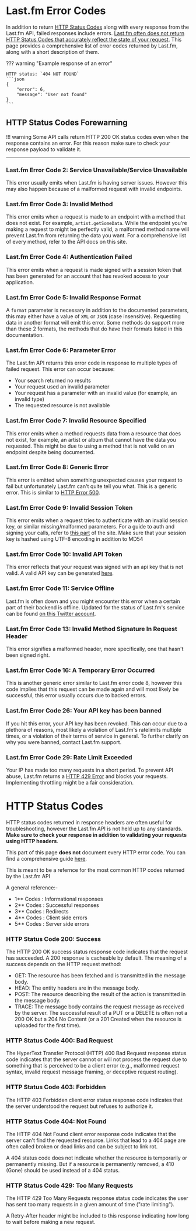 # Last.fm Error Codes

In addition to return [HTTP Status Codes](https://developer.mozilla.org/en-US/docs/Web/HTTP/Status) along with every response from the Last.fm API, failed responses include errors. [Last.fm often does not return HTTP Status Codes that accurately reflect the state of your request](https://lastfm-docs.github.io/api-docs/bugs/#status-codes). 
This page provides a comprehensive list of error codes returned by Last.fm, along with a short description of them.

??? warning "Example response of an error"

    HTTP status: `404 NOT FOUND`
    ```json
    {
        "error": 6,
        "message": "User not found"
    }
    ```
 
 ## HTTP Status Codes Forewarning
 !!! warning
    Some API calls return HTTP 200 OK status codes even when the response contains an error.
    For this reason make sure to check your response payload to validate it.

---

### Last.fm Error Code 2: Service Unavailable/Service Unavailable
This error usually emits when Last.fm is having server issues. However this may also happen because of a malformed request with invalid endpoints.


### Last.fm Error Code 3: Invalid Method
This error emits when a request is made to an endpoint with a method that does not exist. For example, `artist.getSomeData`. While the endpoint you're making a request to might be perfectly valid, a malformed method name will prevent Last.fm from returning the data you want. For a comprehensive list of every method, refer to the API docs on this site.


### Last.fm Error Code 4: Authentication Failed
This error emits when a request is made signed with a session token that has been generated for an account that has revoked access to your application.

### Last.fm Error Code 5: Invalid Response Format
A `format` parameter is necessary in addition to the documented parameters, this may either have a value of `XML` or `JSON` (case insensitive). Requesting data in another format will emit this error. Some methods do support more than these 2 formats, the methods that do have their formats listed in this documentation.

### Last.fm Error Code 6: Parameter Error
The Last.fm API returns this error code in response to multiple types of failed request. This error can occur because:
 - Your search returned no results
 - Your request used an invalid parameter
 - Your request has a parameter with an invalid value (for example, an invalid type)
 - The requested resource is not available
 
 ### Last.fm Error Code 7: Invalid Resource Specified 
This error emits when a method requests data from a resource that does not exist, for example, an artist or album that cannot have the data you requested. This might be due to using a method that is not valid on an endpoint despite being documented.
 
### Last.fm Error Code 8: Generic Error
This error is emitted when something unexpected causes your request to fail but unfortunately Last.fm can't quite tell you what. This is a generic error. This is similar to [HTTP Error 500](https://developer.mozilla.org/en-US/docs/Web/HTTP/Status/500).

### Last.fm Error Code 9: Invalid Session Token
This error emits when a request tries to authenticate with an invalid session key, or similar missing/malformed parameters. For a guide to auth and signing your calls, refer to [this part](https://lastfm-docs.github.io/api-docs/auth/signature/) of the site. Make sure that your session key is hashed using UTF-8 encoding in addition to MD54

### Last.fm Error Code 10: Invalid API Token
This error reflects that your request was signed with an api key that is not valid. A valid API key can be generated [here](https://www.last.fm/api/account/create).

### Last.fm Error Code 11: Service Offline
Last.fm is often down and you might encounter this error when a certain part of their backend is offline. Updated for the status of Last.fm's service can be found [on this Twitter account](https://twitter.com/lastfmstatus).

### Last.fm Error Code 13: Invalid Method Signature In Request Header
This error signifies a malformed header, more specifically, one that hasn't been signed right.

### Last.fm Error Code 16: A Temporary Error Occurred 
This is another generic error similar to Last.fm error code 8, however this code implies that this request can be made again and will most likely be successful, this error usually occurs due to backed errors.

### Last.fm Error Code 26: Your API key has been banned
If you hit this error, your API key has been revoked. This can occur due to a plethora of reasons, most likely a violation of Last.fm's ratelimits multiple times, or a violation of their terms of service in general. To further clarify on why you were banned, contact Last.fm support.

### Last.fm Error Code 29: Rate Limit Exceeded 
Your IP has made too many requests in a short period. To prevent API abuse, Last.fm returns a [HTTP 429 Error](https://developer.mozilla.org/en-US/docs/Web/HTTP/Status/429) and blocks your requests. Implementing throttling might be a fair consideration.

# HTTP Status Codes
HTTP status codes returned in response headers are often useful for troubleshooting, however the Last.fm API is not held up to any standards.  __**Make sure to check your response in addition to validating your requests using HTTP headers**__.

This part of this page **does not** document every HTTP error code. You can find a comprehensive guide [here](https://developer.mozilla.org/en-US/docs/Web/HTTP/Status).

This is meant to be a refernce for the most common HTTP codes returned by the Last.fm API

A general reference:-
  - 1** Codes : Informational responses
  - 2** Codes : Successful responses
  - 3** Codes : Redirects
  - 4** Codes : Client side errors
  - 5** Codes : Server side errors

### HTTP Status Code 200: Success
The HTTP 200 OK success status response code indicates that the request has succeeded. A 200 response is cacheable by default.
The meaning of a success depends on the HTTP request method:
   - GET: The resource has been fetched and is transmitted in the message body.
   - HEAD: The entity headers are in the message body.
   - POST: The resource describing the result of the action is transmitted in the message body.
   - TRACE: The message body contains the request message as received by the server.
The successful result of a PUT or a DELETE is often not a 200 OK but a 204 No Content (or a 201 Created when the resource is uploaded for the first time).

### HTTP Status Code 400: Bad Request
The HyperText Transfer Protocol (HTTP) 400 Bad Request response status code indicates that the server cannot or will not process the request due to something that is perceived to be a client error (e.g., malformed request syntax, invalid request message framing, or deceptive request routing).

### HTTP Status Code 403: Forbidden
The HTTP 403 Forbidden client error status response code indicates that the server understood the request but refuses to authorize it.

### HTTP Status Code 404: Not Found
The HTTP 404 Not Found client error response code indicates that the server can't find the requested resource. Links that lead to a 404 page are often called broken or dead links and can be subject to link rot.

A 404 status code does not indicate whether the resource is temporarily or permanently missing. But if a resource is permanently removed, a 410 (Gone) should be used instead of a 404 status.

### HTTP Status Code 429: Too Many Requests
The HTTP 429 Too Many Requests response status code indicates the user has sent too many requests in a given amount of time ("rate limiting").

A Retry-After header might be included to this response indicating how long to wait before making a new request.
